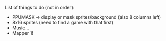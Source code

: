 List of things to do (not in order):
- PPUMASK -> display or mask sprites/background (also 8 columns left)
- 8x16 sprites (need to find a game with that first)
- Music...
- Mapper 1!
